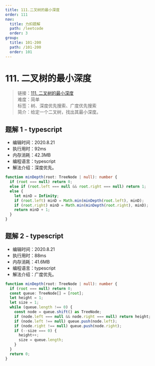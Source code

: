 ```yaml
---
title: 111.二叉树的最小深度
order: 111
nav:
  title: 力扣题解
  path: /leetcode
  order: 3
group:
  title: 101-200
  path: /101-200
  order: 101
---
```


# 111. 二叉树的最小深度

> 链接：[111. 二叉树的最小深度](https://leetcode-cn.com/problems/minimum-depth-of-binary-tree/)  
> 难度：简单  
> 标签：树、深度优先搜索、广度优先搜索  
> 简介：给定一个二叉树，找出其最小深度。

## 题解 1 - typescript

- 编辑时间：2020.8.21
- 执行用时：92ms
- 内存消耗：42.3MB
- 编程语言：typescript
- 解法介绍：深度优先。

```typescript
function minDepth(root: TreeNode | null): number {
  if (root === null) return 0;
  else if (root.left === null && root.right === null) return 1;
  else {
    let minD = Infinity;
    if (root.left) minD = Math.min(minDepth(root.left), minD);
    if (root.right) minD = Math.min(minDepth(root.right), minD);
    return minD + 1;
  }
}
```

## 题解 2 - typescript

- 编辑时间：2020.8.21
- 执行用时：88ms
- 内存消耗：41.6MB
- 编程语言：typescript
- 解法介绍：广度优先。

```typescript
function minDepth(root: TreeNode | null): number {
  if (root === null) return 0;
  const queue: TreeNode[] = [root];
  let height = 1;
  let size = 1;
  while (queue.length !== 0) {
    const node = queue.shift() as TreeNode;
    if (node.left === null && node.right === null) return height;
    if (node.left !== null) queue.push(node.left);
    if (node.right !== null) queue.push(node.right);
    if (--size === 0) {
      height++;
      size = queue.length;
    }
  }
  return 0;
}
```
